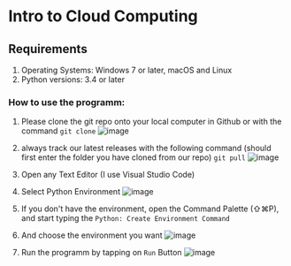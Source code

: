 # Intro to Cloud Computing
 
 ## Requirements
  
  1. Operating Systems: Windows 7 or later, macOS and Linux
  2. Python versions: 3.4 or later

### How to use the programm:
  1. Please clone the git repo onto your local computer in Github or with the command
    ``` git clone ```
   ![image](https://user-images.githubusercontent.com/82600042/211207914-9dc72ff3-1851-4a56-9582-3cf72a5bd7ef.png)
   
  2. always track our latest releases with the following command (should first enter the folder you have cloned from our repo)
    ``` git pull ```
    ![image](https://user-images.githubusercontent.com/82600042/211208047-4bbefe72-af9e-4a9b-bfde-29bbcac6ddce.png)
    
  3. Open any Text Editor (I use Visual Studio Code)

  4. Select Python Environment
     ![image](https://user-images.githubusercontent.com/82600042/211208359-a9382a3a-47e0-465a-9751-1c8b460a0505.png)

  5.  If you don't have the environment, open the Command Palette (⇧⌘P), and start typing the ```Python: Create Environment Command```

  6.  And choose the environment you want
    ![image](https://user-images.githubusercontent.com/82600042/211208734-a0d287d1-abfb-4604-aacc-93602915acc9.png)

  7. Run the programm by tapping on ```Run``` Button
    ![image](https://user-images.githubusercontent.com/82600042/211208865-69a068aa-452d-4fa4-b5fc-7348b1e0d1b5.png)





  
 
   
      
  
